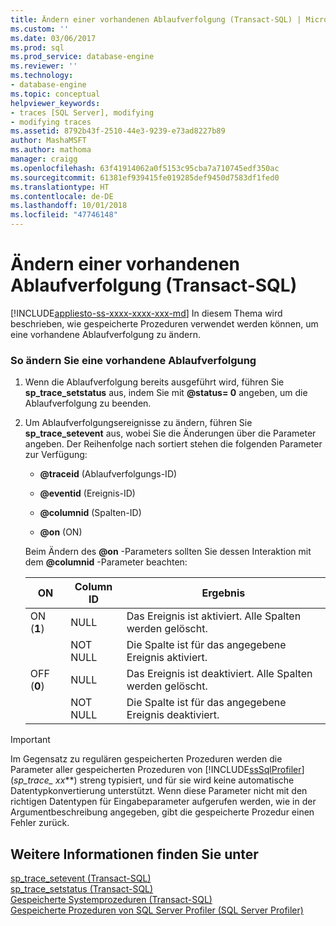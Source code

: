 ```yaml
---
title: Ändern einer vorhandenen Ablaufverfolgung (Transact-SQL) | Microsoft-Dokumentation
ms.custom: ''
ms.date: 03/06/2017
ms.prod: sql
ms.prod_service: database-engine
ms.reviewer: ''
ms.technology:
- database-engine
ms.topic: conceptual
helpviewer_keywords:
- traces [SQL Server], modifying
- modifying traces
ms.assetid: 8792b43f-2510-44e3-9239-e73ad8227b89
author: MashaMSFT
ms.author: mathoma
manager: craigg
ms.openlocfilehash: 63f41914062a0f5153c95cba7a710745edf350ac
ms.sourcegitcommit: 61381ef939415fe019285def9450d7583df1fed0
ms.translationtype: HT
ms.contentlocale: de-DE
ms.lasthandoff: 10/01/2018
ms.locfileid: "47746148"
---
```

# <a name="modify-an-existing-trace-transact-sql"></a>Ändern einer vorhandenen Ablaufverfolgung (Transact-SQL)
[!INCLUDE[appliesto-ss-xxxx-xxxx-xxx-md](../../includes/appliesto-ss-xxxx-xxxx-xxx-md.md)]
  In diesem Thema wird beschrieben, wie gespeicherte Prozeduren verwendet werden können, um eine vorhandene Ablaufverfolgung zu ändern.  
  
### <a name="to-modify-an-existing-trace"></a>So ändern Sie eine vorhandene Ablaufverfolgung  
  
1.  Wenn die Ablaufverfolgung bereits ausgeführt wird, führen Sie **sp_trace_setstatus** aus, indem Sie mit **@status= 0** angeben, um die Ablaufverfolgung zu beenden.  
  
2.  Um Ablaufverfolgungsereignisse zu ändern, führen Sie **sp_trace_setevent** aus, wobei Sie die Änderungen über die Parameter angeben. Der Reihenfolge nach sortiert stehen die folgenden Parameter zur Verfügung:  
  
    -   **@traceid** (Ablaufverfolgungs-ID)  
  
    -   **@eventid** (Ereignis-ID)  
  
    -   **@columnid** (Spalten-ID)  
  
    -   **@on** (ON)  
  
     Beim Ändern des **@on** -Parameters sollten Sie dessen Interaktion mit dem **@columnid** -Parameter beachten:  
  
    |ON|Column ID|Ergebnis|  
    |--------|---------------|------------|  
    |ON (**1**)|NULL|Das Ereignis ist aktiviert. Alle Spalten werden gelöscht.|  
    ||NOT NULL|Die Spalte ist für das angegebene Ereignis aktiviert.|  
    |OFF (**0**)|NULL|Das Ereignis ist deaktiviert. Alle Spalten werden gelöscht.|  
    ||NOT NULL|Die Spalte ist für das angegebene Ereignis deaktiviert.|  
  
> [!IMPORTANT]  
>  Im Gegensatz zu regulären gespeicherten Prozeduren werden die Parameter aller gespeicherten Prozeduren von [!INCLUDE[ssSqlProfiler](../../includes/sssqlprofiler-md.md)] (**sp_trace_* xx***) streng typisiert, und für sie wird keine automatische Datentypkonvertierung unterstützt. Wenn diese Parameter nicht mit den richtigen Datentypen für Eingabeparameter aufgerufen werden, wie in der Argumentbeschreibung angegeben, gibt die gespeicherte Prozedur einen Fehler zurück.  
  
## <a name="see-also"></a>Weitere Informationen finden Sie unter  
 [sp_trace_setevent &#40;Transact-SQL&#41;](../../relational-databases/system-stored-procedures/sp-trace-setevent-transact-sql.md)   
 [sp_trace_setstatus &#40;Transact-SQL&#41;](../../relational-databases/system-stored-procedures/sp-trace-setstatus-transact-sql.md)   
 [Gespeicherte Systemprozeduren &#40;Transact-SQL&#41;](../../relational-databases/system-stored-procedures/system-stored-procedures-transact-sql.md)   
 [Gespeicherte Prozeduren von SQL Server Profiler &#40;SQL Server Profiler&#41;](../../relational-databases/system-stored-procedures/sql-server-profiler-stored-procedures-transact-sql.md)  
  
  
